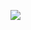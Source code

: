 [<img src="[https://raw.githubuser.com/hasbisdqi/hasbisdqi/assets/banner.png](https://raw.githubusercontent.com/hasbisdqi/hasbisdqi/main/assets/banner.png)" />](https://raw.githubusercontent.com/hasbisdqi/hasbisdqi/main/assets/banner.png)
